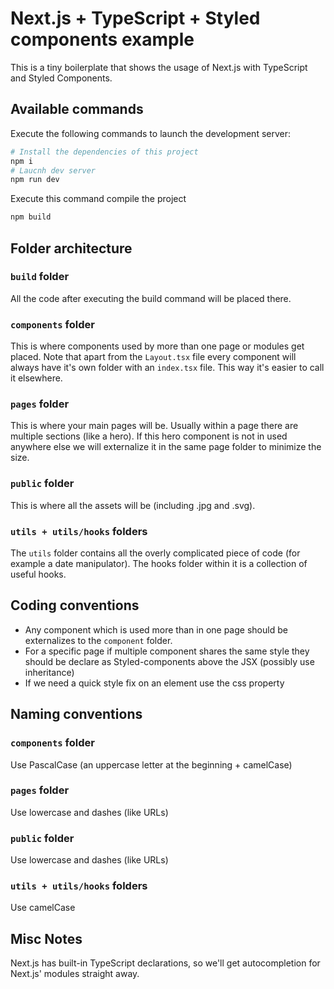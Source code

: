 # Next.js + TypeScript + Styled components example

This is a tiny boilerplate that shows the usage of Next.js with TypeScript and Styled Components.

## Available commands

Execute the following commands to launch the development server:

```bash
# Install the dependencies of this project
npm i
# Laucnh dev server
npm run dev
```

Execute this command compile the project

```bash
npm build
```

## Folder architecture

### `build` folder

All the code after executing the build command will be placed there.

### `components` folder

This is where components used by more than one page or modules get placed.
Note that apart from the `Layout.tsx` file every component will always have it's own folder with an `index.tsx` file. This way it's easier to call it elsewhere.

### `pages` folder

This is where your main pages will be.
Usually within a page there are multiple sections (like a hero).
If this hero component is not in used anywhere else we will externalize it in the same page folder to minimize the size.

### `public` folder

This is where all the assets will be (including .jpg and .svg).

### `utils + utils/hooks` folders

The `utils` folder contains all the overly complicated piece of code (for example a date manipulator).
The hooks folder within it is a collection of useful hooks.

## Coding conventions

-   Any component which is used more than in one page should be externalizes to the `component` folder.
-   For a specific page if multiple component shares the same style they should be declare as Styled-components above the JSX (possibly use inheritance)
-   If we need a quick style fix on an element use the css property

## Naming conventions

### `components` folder

Use PascalCase (an uppercase letter at the beginning + camelCase)

### `pages` folder

Use lowercase and dashes (like URLs)

### `public` folder

Use lowercase and dashes (like URLs)

### `utils + utils/hooks` folders

Use camelCase

## Misc Notes

Next.js has built-in TypeScript declarations, so we'll get autocompletion for Next.js' modules straight away.
